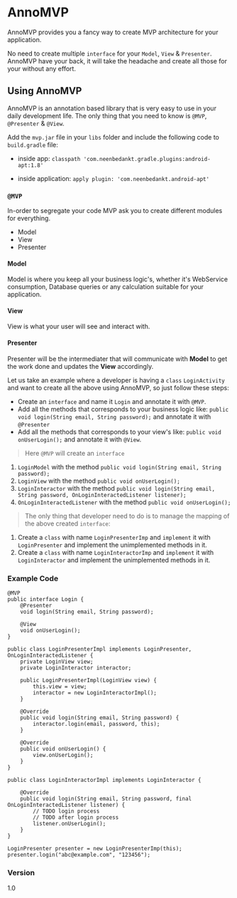 # AnnoMVP

AnnoMVP provides you a fancy way to create MVP architecture for your application.

No need to create multiple ``interface`` for your ``Model``, ``View`` & ``Presenter``. AnnoMVP have your back, it will take the headache and create all those for your without any effort.

## Using AnnoMVP
AnnoMVP is an annotation based library that is very easy to use in your daily development life. The only thing that you need to know is ``@MVP``, ``@Presenter`` & ``@View``.

Add the ``mvp.jar`` file in your ``libs`` folder and include the following code to ``build.gradle`` file:

- inside app: ``classpath 'com.neenbedankt.gradle.plugins:android-apt:1.8'``

- inside application: ``apply plugin: 'com.neenbedankt.android-apt'``

### ``@MVP``

In-order to segregate your code MVP ask you to create different modules for everything.
- Model
- View
- Presenter

#### Model
Model is where you keep all your business logic's, whether it's WebService consumption, Database queries or any calculation suitable for your application.

#### View
View is what your user will see and interact with.

#### Presenter
Presenter will be the intermediater that will communicate with **Model** to get the work done and updates the **View** accordingly.

Let us take an example where a developer is having a ``class`` ``LoginActivity`` and want to create all the above using AnnoMVP, so just follow these steps:

- Create an ``interface`` and name it ``Login`` and annotate it with ``@MVP``.
- Add all the methods that corresponds to your business logic like: ``public void login(String email, String password);`` and annotate it with ``@Presenter``
- Add all the methods that corresponds to your view's like: ``public void onUserLogin();`` and annotate it with ``@View``.

> Here ``@MVP`` will create an ``interface`` 

1. ``LoginModel`` with the method ``public void login(String email, String password);``
2. ``LoginView`` with the method ``public void onUserLogin();``
3. ``LoginInteractor`` with the method ``public void login(String email, String password, OnLoginInteractedListener listener);``
4. ``OnLoginInteractedListener`` with the method ``public void onUserLogin();``

> The only thing that developer need to do is to manage the mapping of the above created ``interface``:

1. Create a ``class`` with name ``LoginPresenterImp`` and ``implement`` it with ``LoginPresenter`` and implement the unimplemented methods in it.
2. Create a ``class`` with name ``LoginInteractorImp`` and ``implement`` it with ``LoginInteractor`` and implement the unimplemented methods in it.

### Example Code
```
@MVP
public interface Login {
    @Presenter
    void login(String email, String password);

    @View
    void onUserLogin();
}
```

```
public class LoginPresenterImpl implements LoginPresenter, OnLoginInteractedListener {
    private LoginView view;
    private LoginInteractor interactor;

    public LoginPresenterImpl(LoginView view) {
        this.view = view;
        interactor = new LoginInteractorImpl();
    }

    @Override
    public void login(String email, String password) {
        interactor.login(email, password, this);
    }

    @Override
    public void onUserLogin() {
        view.onUserLogin();
    }
}
```

```
public class LoginInteractorImpl implements LoginInteractor {

    @Override
    public void login(String email, String password, final OnLoginInteractedListener listener) {
        // TODO login process
        // TODO after login process
        listener.onUserLogin();
    }
}
```

```
LoginPresenter presenter = new LoginPresenterImp(this);
presenter.login("abc@example.com", "123456");
```

### Version
1.0
